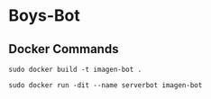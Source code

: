 # Boys-Bot

## Docker Commands

```
sudo docker build -t imagen-bot .
```

```
sudo docker run -dit --name serverbot imagen-bot
```